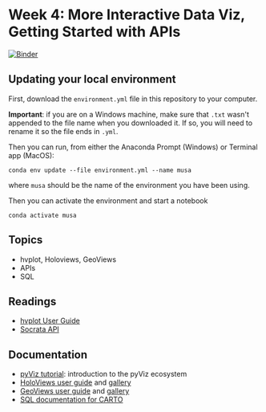 # Week 4: More Interactive Data Viz, Getting Started with APIs

[![Binder](https://mybinder.org/badge_logo.svg)](https://mybinder.org/v2/gh/MUSA-620-Spring-2019/week-4/master?filepath=lecture-4.ipynb)

## Updating your local environment

First, download the `environment.yml` file in this repository to your computer.

**Important**: if you are on a Windows machine, make sure that `.txt` wasn't appended to the file name when you downloaded it. If so, you will need to rename it so the file ends in `.yml`.

Then you can run, from either the Anaconda Prompt (Windows) or Terminal app (MacOS):

```
conda env update --file environment.yml --name musa
```

where `musa` should be the name of the environment you have been using.

Then you can activate the environment and start a notebook

```
conda activate musa
```

## Topics

- hvplot, Holoviews, GeoViews
- APIs
- SQL

## Readings

- [hvplot User Guide](https://hvplot.pyviz.org/user_guide/index.html)
- [Socrata API](https://dev.socrata.com/consumers/getting-started.html)

## Documentation

- [pyViz tutorial](http://pyviz.org/tutorial/index.html): introduction to the pyViz ecosystem
- [HoloViews user guide](http://holoviews.org/user_guide/index.html) and [gallery](http://holoviews.org/gallery/index.html)
- [GeoViews user guide](http://geoviews.org/user_guide/index.html) and [gallery](http://geoviews.org/gallery/index.html)
- [SQL documentation for CARTO](https://www.postgresql.org/docs/9.1/sql.html)
